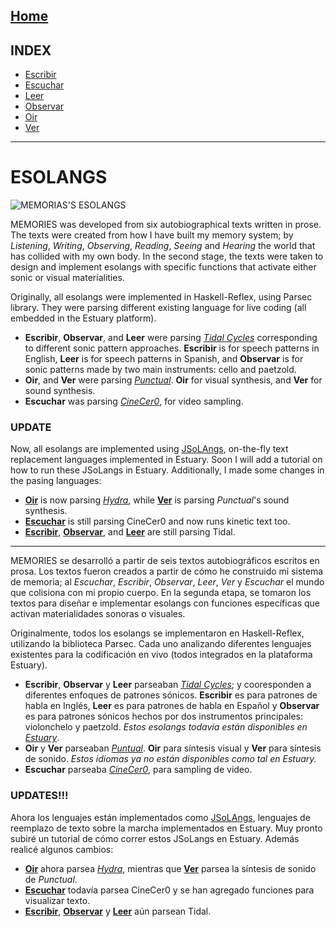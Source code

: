 [Home](../README.md) 
------------------------------------------------------------------------------- 
## INDEX
  
+ [Escribir](Escribir/README.md) 
+ [Escuchar](Escuchar/README.md) 
+ [Leer](Leer/README.md)
+ [Observar](Observar/README.md)
+ [Oir](Oir/README.md)
+ [Ver](Ver/README.md)
  
------------------------------------------------------------------------------- 

# ESOLANGS
![MEMORIAS'S ESOLANGS](https://jac307.github.io/MEMORIAS/img/memoriasStill4.png)

MEMORIES was developed from six autobiographical texts written in prose. The texts were created from how I have built my memory system; by *Listening*, *Writing*, *Observing*, *Reading*, *Seeing* and *Hearing* the world that has collided with my own body. In the second stage, the texts were taken to design and implement esolangs with specific functions that activate either sonic or visual materialities. <br/>

Originally, all esolangs were implemented in Haskell-Reflex, using Parsec library. They were parsing different existing language for live coding (all embedded in the Estuary platform). <br/>
+ **Escribir**, **Observar**, and **Leer** were parsing *[Tidal Cycles](https://tidalcycles.org/)* corresponding to different sonic pattern approaches. **Escribir** is for speech patterns in English, **Leer** is for speech patterns in Spanish, and **Observar** is for sonic patterns made by two main instruments: cello and paetzold.
+ **Oir**, and **Ver** were parsing *[Punctual](https://github.com/dktr0/Punctual)*. **Oir** for visual synthesis, and **Ver** for sound synthesis.
+ **Escuchar** was parsing *[CineCer0](https://github.com/dktr0/estuary/blob/dev/client/src/Estuary/Languages/CineCer0/REFERENCE.md)*, for video sampling.

### UPDATE
Now, all esolangs are implemented using [JSoLAngs](https://hcommons.org/deposits/item/hc:39063/), on-the-fly text replacement languages implemented in Estuary. Soon I will add a tutorial on how to run these JSoLangs in Estuary. Additionally, I made some changes in the pasing languages: <br/>
+ **[Oir](/esolangs/Oir)** is now parsing *[Hydra](https://hydra.ojack.xyz/?sketch_id=ritchse_2)*, while **[Ver](/esolangs/Ver)** is parsing *Punctual*'s sound synthesis.
+ **[Escuchar](/esolangs/Escuchar.md)** is still parsing CineCer0 and now runs kinetic text too.
+ **[Escribir](/esolangs/Escribir)**, **[Observar](/esolangs/Observar)**, and **[Leer](/esolangs/Leer)** are still parsing Tidal. 
  
_________________________________________________________

MEMORIES se desarrolló a partir de seis textos autobiográficos escritos en prosa. Los textos fueron creados a partir de cómo he construido mi sistema de memoria; al *Escuchar*, *Escribir*, *Observar*, *Leer*, *Ver* y *Escuchar* el mundo que colisiona con mi propio cuerpo. En la segunda etapa, se tomaron los textos para diseñar e implementar esolangs con funciones específicas que activan materialidades sonoras o visuales. <br/>

Originalmente, todos los esolangs se implementaron en Haskell-Reflex, utilizando la biblioteca Parsec. Cada uno analizando diferentes lenguajes existentes para la codificación en vivo (todos integrados en la plataforma Estuary). <br/>
+ **Escribir**, **Observar** y **Leer** parseaban *[Tidal Cycles](https://tidalcycles.org/)*; y cooresponden a diferentes enfoques de patrones sónicos. **Escribir** es para patrones de habla en Inglés, **Leer** es para patrones de habla en Español y **Observar** es para patrones sónicos hechos por dos instrumentos principales: violonchelo y paetzold. *Estos esolangs todavía están disponibles en [Estuary](https://estuary.mcmaster.ca/)*.
+ **Oir** y **Ver** parseaban *[Puntual](https://github.com/dktr0/Punctual)*. **Oir** para síntesis visual y **Ver** para síntesis de sonido. *Estos idiomas ya no están disponibles como tal en Estuary.*
+ **Escuchar** parseaba *[CineCer0](https://github.com/dktr0/estuary/blob/dev/client/src/Estuary/Languages/CineCer0/REFERENCE.md)*, para sampling de video.

### UPDATES!!!
Ahora los lenguajes están implementados como [JSoLAngs](https://hcommons.org/deposits/item/hc:39063/), lenguajes de reemplazo de texto sobre la marcha implementados en Estuary. Muy pronto subiré un tutorial de cómo correr estos JSoLangs en Estuary. Además realicé algunos cambios: <br/>
+ **[Oir](/esolangs/Oir)** ahora parsea *[Hydra](https://hydra.ojack.xyz/?sketch_id=ritchse_2)*, mientras que **[Ver](/esolangs/Ver)** parsea la síntesis de sonido de *Punctual*.
+ **[Escuchar](/esolangs/Escuchar)** todavía parsea CineCer0 y se han agregado funciones para visualizar texto.
+ **[Escribir](/esolangs/Escribir)**, **[Observar](/esolangs/Observar)** y **[Leer](/esolangs/Leer)** aún parsean Tidal.
